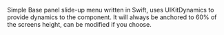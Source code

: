 Simple Base panel slide-up menu written in Swift, uses UIKitDynamics to provide dynamics to the component.  It will always be anchored to 60% of the screens height, can be modified if you choose.

